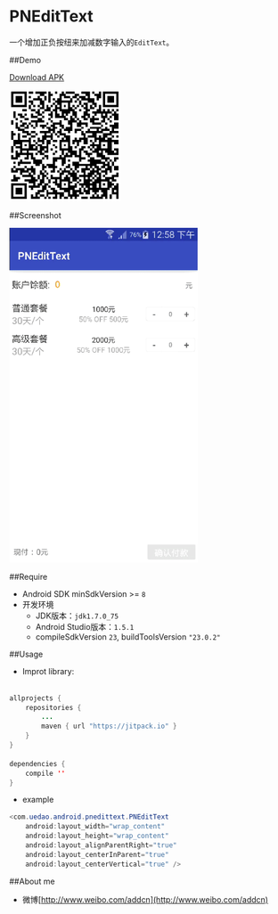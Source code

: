 # PNEditText
一个增加正负按纽来加减数字输入的`EditText`。


##Demo

<a href="https://github.com/addcn/PNEditText/raw/master/docs/apk/pnedittext.latest.apk" title="Download PNEditText">Download APK</a>

<img src="https://raw.githubusercontent.com/addcn/PNEditText/master/docs/screenshot/qrcode.png"  width="200" heigit="200" alt="Download PNEditText"/></p>

##Screenshot

<img src="https://raw.githubusercontent.com/addcn/PNEditText/master/docs/screenshot/pnedittext.gif"  width="338" heigit="600" alt="PNEditText"/></p>


##Require 
- Android SDK minSdkVersion >= `8`
- 开发环境
    - JDK版本：`jdk1.7.0_75`
    - Android Studio版本：`1.5.1`
    - compileSdkVersion `23`, buildToolsVersion `"23.0.2"`
    



##Usage
- Improt library:

```java

allprojects {
    repositories {
        ...
        maven { url "https://jitpack.io" }
    }
}

dependencies {
    compile ''
}
```

- example 

```java
<com.uedao.android.pnedittext.PNEditText
    android:layout_width="wrap_content"
    android:layout_height="wrap_content"
    android:layout_alignParentRight="true"
    android:layout_centerInParent="true"
    android:layout_centerVertical="true" />
```


##About me

- 微博[http://www.weibo.com/addcn](http://www.weibo.com/addcn)




